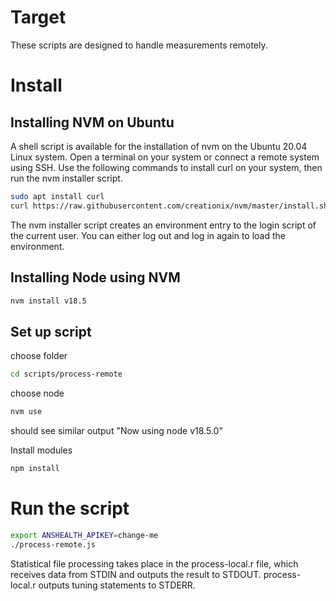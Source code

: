 # Target

These scripts are designed to handle measurements remotely.

# Install

## Installing NVM on Ubuntu

A shell script is available for the installation of nvm on the Ubuntu 20.04
Linux system. Open a terminal on your system or connect a remote system using
SSH. Use the following commands to install curl on your system, then run the
nvm installer script.

```sh
sudo apt install curl
curl https://raw.githubusercontent.com/creationix/nvm/master/install.sh | bash
```

The nvm installer script creates an environment entry to the login script of
the current user. You can either log out and log in again to load the
environment.

## Installing Node using NVM

```sh
nvm install v18.5
```

## Set up script

choose folder

```sh
cd scripts/process-remote
```

choose node

```sh
nvm use
```

should see similar output "Now using node v18.5.0"

Install modules

```sh
npm install
```

# Run the script

```sh
export ANSHEALTH_APIKEY=change-me
./process-remote.js
```

Statistical file processing takes place in the process-local.r file, which
receives data from STDIN and outputs the result to STDOUT. process-local.r
outputs tuning statements to STDERR.
